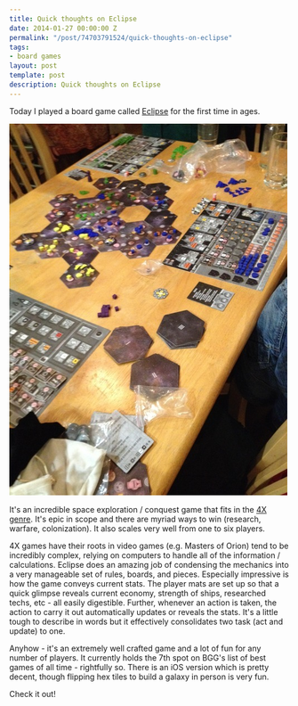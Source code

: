 ```yaml
---
title: Quick thoughts on Eclipse
date: 2014-01-27 00:00:00 Z
permalink: "/post/74703791524/quick-thoughts-on-eclipse"
tags:
- board games
layout: post
template: post
description: Quick thoughts on Eclipse
---
```


Today I played a board game called [Eclipse](http://www.boardgamegeek.com/boardgame/72125/eclipse) for the first time in ages.

![](/images/380c4114aee009200aaf5d316c3290e0ddfd6b0e21befba536c94536e7116bc0.jpg)

It's an incredible space exploration / conquest game that fits in the [4X genre](http://en.wikipedia.org/wiki/4X). It's epic in scope and there are myriad ways to win (research, warfare, colonization). It also scales very well from one to six players.

4X games have their roots in video games (e.g. Masters of Orion) tend to be incredibly complex, relying on computers to handle all of the information / calculations. Eclipse does an amazing job of condensing the mechanics into a very manageable set of rules, boards, and pieces. Especially impressive is how the game conveys current stats. The player mats are set up so that a quick glimpse reveals current economy, strength of ships, researched techs, etc - all easily digestible. Further, whenever an action is taken, the action to carry it out automatically updates or reveals the stats. It's a little tough to describe in words but it effectively consolidates two task (act and update) to one.

Anyhow - it's an extremely well crafted game and a lot of fun for any number of players. It currently holds the 7th spot on BGG's list of best games of all time - rightfully so. There is an iOS version which is pretty decent, though flipping hex tiles to build a galaxy in person is very fun.

Check it out!